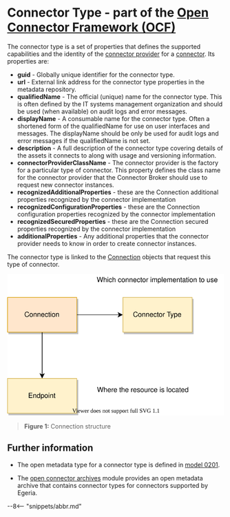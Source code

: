 <!-- SPDX-License-Identifier: CC-BY-4.0 -->
<!-- Copyright Contributors to the ODPi Egeria project. -->

# Connector Type - part of the [Open Connector Framework (OCF)](../..)

The connector type is a set of properties that defines the 
supported capabilities and the identity of the [connector provider](connector-provider.md)
for a [connector](connector.md).  Its properties are:

 * **guid** - Globally unique identifier for the connector type.
 * **url** - External link address for the connector type properties in the metadata repository.  
 * **qualifiedName** - The official (unique) name for the connector type. This is often defined by the IT
    systems management organization and should be used (when available) on audit logs and error messages.
 * **displayName** - A consumable name for the connector type.   Often a shortened form of the qualifiedName for use
  on user interfaces and messages.  The displayName should be only be used for audit logs and error messages
  if the qualifiedName is not set.
 * **description** - A full description of the connector type covering details of the assets it connects to
   along with usage and versioning information.
 * **connectorProviderClassName** - The connector provider is the factory for a particular type of connector.
 This property defines the class name for the connector provider that the Connector Broker should use to request
 new connector instances.
 * **recognizedAdditionalProperties** - these are the Connection additional properties recognized by the connector implementation
 * **recognizedConfigurationProperties** - these are the Connection configuration properties recognized by the connector implementation
 * **recognizedSecuredProperties** - these are the Connection secured properties recognized by the connector implementation
 * **additionalProperties** - Any additional properties that the connector provider needs to know in order to
  create connector instances.  

The connector type is linked to the
[Connection](connection.md) objects that request this type of connector.


![Connection Structure](connection.svg)
> **Figure 1:** Connection structure


## Further information

 * The open metadata type for a connector type is defined in 
   [model 0201](../../../../../open-metadata-publication/website/open-metadata-types/0201-Connectors-and-Connections.md).

 * The [open connector archives](../../../../../open-metadata-resources/open-metadata-archives/open-connector-archives) 
   module provides an open metadata archive that contains connector types for connectors supported by Egeria.


--8<-- "snippets/abbr.md"